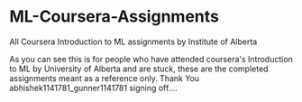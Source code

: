 # ML-Coursera-Assignments
All Coursera Introduction to ML assignments by Institute of Alberta


As you can see this is for people who have attended coursera's Introduction to ML  by University of Alberta and are stuck, these are the completed assignments meant as a reference only.
Thank You 
abhishek1141781_gunner1141781 signing off....
